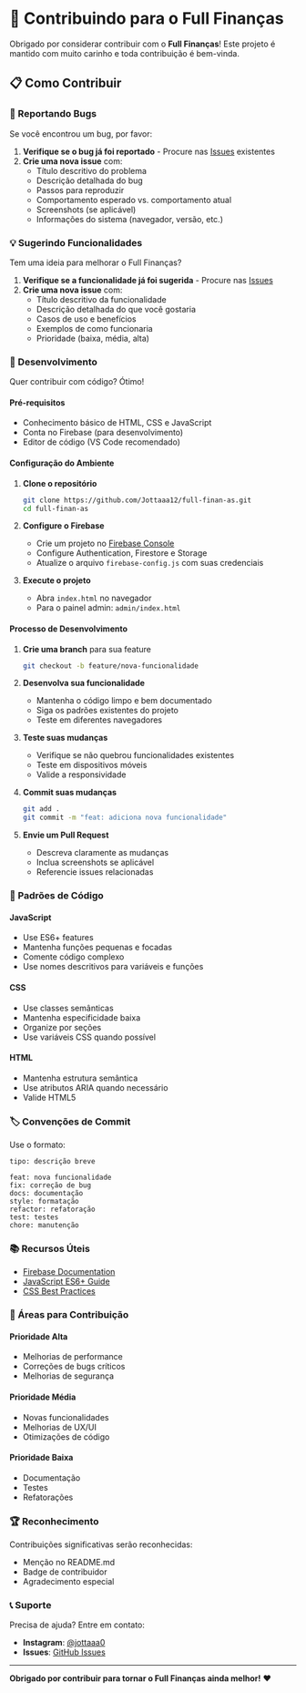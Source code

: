 # 🤝 Contribuindo para o Full Finanças

Obrigado por considerar contribuir com o **Full Finanças**! Este projeto é mantido com muito carinho e toda contribuição é bem-vinda.

## 📋 Como Contribuir

### 🐛 Reportando Bugs

Se você encontrou um bug, por favor:

1. **Verifique se o bug já foi reportado** - Procure nas [Issues](https://github.com/Jottaaa12/full-finan-as/issues) existentes
2. **Crie uma nova issue** com:
   - Título descritivo do problema
   - Descrição detalhada do bug
   - Passos para reproduzir
   - Comportamento esperado vs. comportamento atual
   - Screenshots (se aplicável)
   - Informações do sistema (navegador, versão, etc.)

### 💡 Sugerindo Funcionalidades

Tem uma ideia para melhorar o Full Finanças?

1. **Verifique se a funcionalidade já foi sugerida** - Procure nas [Issues](https://github.com/Jottaaa12/full-finan-as/issues)
2. **Crie uma nova issue** com:
   - Título descritivo da funcionalidade
   - Descrição detalhada do que você gostaria
   - Casos de uso e benefícios
   - Exemplos de como funcionaria
   - Prioridade (baixa, média, alta)

### 🔧 Desenvolvimento

Quer contribuir com código? Ótimo!

#### Pré-requisitos
- Conhecimento básico de HTML, CSS e JavaScript
- Conta no Firebase (para desenvolvimento)
- Editor de código (VS Code recomendado)

#### Configuração do Ambiente

1. **Clone o repositório**
   ```bash
   git clone https://github.com/Jottaaa12/full-finan-as.git
   cd full-finan-as
   ```

2. **Configure o Firebase**
   - Crie um projeto no [Firebase Console](https://console.firebase.google.com/)
   - Configure Authentication, Firestore e Storage
   - Atualize o arquivo `firebase-config.js` com suas credenciais

3. **Execute o projeto**
   - Abra `index.html` no navegador
   - Para o painel admin: `admin/index.html`

#### Processo de Desenvolvimento

1. **Crie uma branch** para sua feature
   ```bash
   git checkout -b feature/nova-funcionalidade
   ```

2. **Desenvolva sua funcionalidade**
   - Mantenha o código limpo e bem documentado
   - Siga os padrões existentes do projeto
   - Teste em diferentes navegadores

3. **Teste suas mudanças**
   - Verifique se não quebrou funcionalidades existentes
   - Teste em dispositivos móveis
   - Valide a responsividade

4. **Commit suas mudanças**
   ```bash
   git add .
   git commit -m "feat: adiciona nova funcionalidade"
   ```

5. **Envie um Pull Request**
   - Descreva claramente as mudanças
   - Inclua screenshots se aplicável
   - Referencie issues relacionadas

### 📝 Padrões de Código

#### JavaScript
- Use ES6+ features
- Mantenha funções pequenas e focadas
- Comente código complexo
- Use nomes descritivos para variáveis e funções

#### CSS
- Use classes semânticas
- Mantenha especificidade baixa
- Organize por seções
- Use variáveis CSS quando possível

#### HTML
- Mantenha estrutura semântica
- Use atributos ARIA quando necessário
- Valide HTML5

### 🏷️ Convenções de Commit

Use o formato:
```
tipo: descrição breve

feat: nova funcionalidade
fix: correção de bug
docs: documentação
style: formatação
refactor: refatoração
test: testes
chore: manutenção
```

### 📚 Recursos Úteis

- [Firebase Documentation](https://firebase.google.com/docs)
- [JavaScript ES6+ Guide](https://developer.mozilla.org/en-US/docs/Web/JavaScript)
- [CSS Best Practices](https://developer.mozilla.org/en-US/docs/Learn/CSS)

### 🎯 Áreas para Contribuição

#### Prioridade Alta
- Melhorias de performance
- Correções de bugs críticos
- Melhorias de segurança

#### Prioridade Média
- Novas funcionalidades
- Melhorias de UX/UI
- Otimizações de código

#### Prioridade Baixa
- Documentação
- Testes
- Refatorações

### 🏆 Reconhecimento

Contribuições significativas serão reconhecidas:
- Menção no README.md
- Badge de contribuidor
- Agradecimento especial

### 📞 Suporte

Precisa de ajuda? Entre em contato:
- **Instagram**: [@jottaaa0](https://instagram.com/jottaaa0)
- **Issues**: [GitHub Issues](https://github.com/Jottaaa12/full-finan-as/issues)

---

**Obrigado por contribuir para tornar o Full Finanças ainda melhor!** ❤️ 
